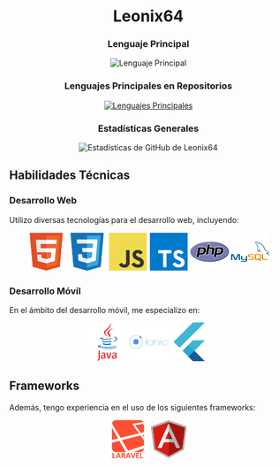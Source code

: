 <div align="center">
  
# Leonix64

### Lenguaje Principal
![Lenguaje Principal](https://img.shields.io/github/languages/top/Leonix64/LeonixPageIonic)

### Lenguajes Principales en Repositorios
[![Lenguajes Principales](https://github-readme-stats.vercel.app/api/top-langs/?username=Leonix64&layout=compact)](https://github.com/anuraghazra/github-readme-stats)

### Estadísticas Generales
![Estadísticas de GitHub de Leonix64](https://github-readme-stats.vercel.app/api?username=Leonix64&show_icons=true&theme=radical)

</div>

## Habilidades Técnicas

### Desarrollo Web
Utilizo diversas tecnologías para el desarrollo web, incluyendo:

<div align="center">
  <img src="https://github.com/devicons/devicon/blob/master/icons/html5/html5-original.svg" alt="HTML" width="70"/>
  <img src="https://github.com/devicons/devicon/blob/master/icons/css3/css3-original.svg" alt="CSS" width="70"/>
  <img src="https://github.com/devicons/devicon/blob/master/icons/javascript/javascript-original.svg" alt="JavaScript" width="70"/>
  <img src="https://github.com/devicons/devicon/blob/master/icons/typescript/typescript-original.svg" alt="TypeScript" width="70"/>
  <img src="https://github.com/devicons/devicon/blob/master/icons/php/php-original.svg" alt="PHP" width="70"/>
  <img src="https://github.com/devicons/devicon/blob/master/icons/mysql/mysql-original-wordmark.svg" alt="MySQL" width="70"/>
</div>

### Desarrollo Móvil
En el ámbito del desarrollo móvil, me especializo en:

<div align="center">
  <img src="https://github.com/devicons/devicon/blob/master/icons/java/java-original-wordmark.svg" alt="Java" width="70"/>
  <img src="https://github.com/devicons/devicon/blob/master/icons/ionic/ionic-original-wordmark.svg" alt="Ionic" width="70"/>
  <img src="https://github.com/devicons/devicon/blob/master/icons/flutter/flutter-original.svg" alt="Flutter" width="70"/>
</div>

## Frameworks
Además, tengo experiencia en el uso de los siguientes frameworks:

<div align="center">
  <img src="https://github.com/devicons/devicon/blob/master/icons/laravel/laravel-plain-wordmark.svg" alt="Laravel" width="70"/>
  <img src="https://github.com/devicons/devicon/blob/master/icons/angularjs/angularjs-original.svg" alt="Angular" width="70"/>
</div>
